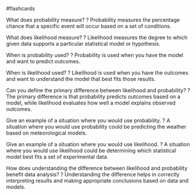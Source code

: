 #flashcards

What does probability measure?
?
Probability measures the percentage chance that a specific event will occur based on a set of conditions.

What does likelihood measure?
?
Likelihood measures the degree to which given data supports a particular statistical model or hypothesis.

When is probability used?
?
Probability is used when you have the model and want to predict outcomes.

When is likelihood used?
?
Likelihood is used when you have the outcomes and want to understand the model that best fits those results.

Can you define the primary difference between likelihood and probability?
?
The primary difference is that probability predicts outcomes based on a model, while likelihood evaluates how well a model explains observed outcomes.

Give an example of a situation where you would use probability.
?
A situation where you would use probability could be predicting the weather based on meteorological models.

Give an example of a situation where you would use likelihood.
?
A situation where you would use likelihood could be determining which statistical model best fits a set of experimental data.

How does understanding the difference between likelihood and probability benefit data analysis?
?
Understanding the difference helps in correctly interpreting results and making appropriate conclusions based on data and models.

